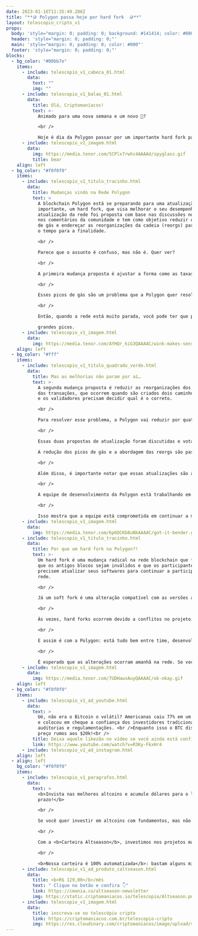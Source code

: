```yaml
---
date: 2023-01-16T11:35:49.286Z
title: "**🪙 Polygon passa hoje por hard fork  🪙**"
layout: telescopio_cripto_v1
props:
  body: 'style="margin: 0; padding: 0; background: #141414; color: #000"'
  header: 'style="margin: 0; padding: 0;"'
  main: 'style="margin: 0; padding: 0; color: #000"'
  footer: 'style="margin: 0; padding: 0;"'
blocks:
  - bg_color: "#00bb7e"
    items:
      - include: telescopio_v1_cabeca_01.html
        data:
          text: ""
          img: ""
      - include: telescopio_v1_balao_01.html
        data:
          title: Olá, Criptomaníacos!
          text: >-
            Animado para uma nova semana e um novo 🔭?

            <br />

            Hoje é dia da Polygon passar por um importante hard fork para a sua rede continuar a crescer. Vamos dar uma olhada nisso de perto?
      - include: telescopio_v1_imagem.html
        data:
          img: https://media.tenor.com/5CPlx7rwhc4AAAAd/spyglass.gif
          title: bear
    align: left
  - bg_color: "#f0f0f0"
    items:
      - include: telescopio_v1_titulo_tracinho.html
        data:
          title: Mudanças vindo na Rede Polygon
          text: >
            A blockchain Polygon está se preparando para uma atualização
            importante, um hard fork, que visa melhorar o seu desempenho. A
            atualização da rede foi proposta com base nas discussões no fórum e
            nos comentários da comunidade e tem como objetivo reduzir os picos
            de gás e endereçar as reorganizações da cadeia (reorgs) para reduzir
            o tempo para a finalidade.

            <br />

            Parece que o assunto é confuso, mas não é. Quer ver?

            <br />

            A primeira mudança proposta é ajustar a forma como as taxas de gás são estabelecidas. Para transacionar na cadeia, é necessário pagar uma taxa de gás. Essa taxa é conhecida como "taxa básica". No entanto, quando há alta demanda na rede, a taxa básica de gás pode sofrer picos exponenciais. 

            <br />

            Esses picos de gás são um problema que a Polygon quer resolver com a atualização proposta. A rede vai equilibrar o preço das taxas, reduzindo sua variação pela metade. 

            <br />

            Então, quando a rede está muito parada, você pode ter que pagar um pouquinho mais do que acontece hoje. Mas em casos de alta demanda, o preço não terá 

            grandes picos.
      - include: telescopio_v1_imagem.html
        data:
          img: https://media.tenor.com/AYHQr_kiG3QAAAAC/wink-makes-sense.gif
    align: left
  - bg_color: "#fff"
    items:
      - include: telescopio_v1_titulo_quadrado_verde.html
        data:
          title: Mas as melhorias não param por aí…
          text: >-
            A segunda mudança proposta é reduzir as reorganizações dos blocos
            das transações, que ocorrem quando são criados dois caminhos na rede
            e os validadores precisam decidir qual é o correto. 

            <br />

            Para resolver esse problema, a Polygon vai reduzir por quatro o tempo que um validador pode produzir blocos continuamente. Isso tornará mais fácil verificar se uma transação foi bem-sucedida e reduzir a frequência e tempo das reorganizações..

            <br />

            Essas duas propostas de atualização foram discutidas e votadas pela comunidade da Polygon. A equipe da Polygon acredita que essas mudanças ajudarão a tornar a rede ainda mais estável e previsível para usuários, validadores e desenvolvedores. 

            A redução dos picos de gás e a abordagem das reorgs são passos importantes para garantir a escalabilidade e a confiabilidade da blobkchain.

            <br />

            Além disso, é importante notar que essas atualizações são apenas o começo. 

            <br />

            A equipe de desenvolvimento da Polygon está trabalhando em atualizações técnicas de longo prazo e construindo outras tecnologias promissoras para escalabilidade. 

            <br />

            Isso mostra que a equipe está comprometida em continuar a melhorar e aprimorar a Polygon para atender às necessidades crescentes do ecossistema cripto.
      - include: telescopio_v1_imagem.html
        data:
          img: https://media.tenor.com/6p6DCKb8uNkAAAAC/got-it-bender.gif
      - include: telescopio_v1_titulo_tracinho.html
        data:
          title: Por que um hard fork na Polygon?!
          text: >-
            Um hard fork é uma mudança radical na rede blockchain que faz com
            que os antigos blocos sejam inválidos e que os participantes
            precisem atualizar seus softwares para continuar a participar da
            rede. 

            <br />

            Já um soft fork é uma alteração compatível com as versões anteriores, permitindo que os usuários sem a atualização ainda possam participar da rede, mas sem acesso a todas as novas funcionalidades. 

            <br />

            Às vezes, hard forks ocorrem devido a conflitos no projeto, mas também podem ser causados por melhorias complexas na rede. 

            <br />

            E assim é com a Polygon: está tudo bem entre time, desenvolvedores e comunidade. O hard fork será necessário pela profundidade de mudanças no protocolo.

            <br />

            É esperado que as alterações ocorram amanhã na rede. Se você tem moedas em corretoras, você não precisa fazer nada. mas se você tiver um node, a atualização é obrigatória para continuar a participar da rede.
      - include: telescopio_v1_imagem.html
        data:
          img: https://media.tenor.com/7UDHawsAuyQAAAAC/ok-okay.gif
    align: left
  - bg_color: "#f0f0f0"
    items:
      - include: telescopio_v1_ad_youtube.html
        data:
          text: >
            Ué, não era o Bitcoin o volátil? Americanas caiu 77% em um único dia
            e colocou em cheque a confiança dos investidores tradicionais em
            auditorias e regulamentações. <br />Enquanto isso o BTC dispara de
            preço rumos aos $20k!<br />
          title: Deixa aquele likezão no vídeo se você ainda está confiante no BTC!
          link: https://www.youtube.com/watch?v=R3Ky-FkxHr4
      - include: telescopio_v1_ad_instagram.html
    align: left
  - align: left
    bg_color: "#f0f0f0"
    items:
      - include: telescopio_v1_paragrafos.html
        data:
          text: >
            <b>Invista nas melhores altcoins e acumule dólares para o longo
            prazo!</b>

            <br />

            Se você quer investir em altcoins com fundamentos, mas não sabe como avaliar os projetos e não consegue acertar os preços de entrada, temos a solução pra você.

            <br />

            Com a <b>Carteira Altseason</b>, investimos nos projetos mais promissores para o longo prazo, como Ethereum, Aave, Polygon e outros, aproveitando os melhores preços!

            <br />

            <b>Nossa carteira é 100% automatizada</b>: bastam alguns minutos para configurá-la e deixá-la rebalancear os seus ativos — não temos acesso aos seus fundos, podemos apenas rebalancear o seu portfólio.
      - include: telescopio_v1_ad_produto_caltseason.html
        data:
          title: <b>R$ 129,00</b>/mês
          text: " Clique no botão e confira 👇"
          link: https://cmania.co/altseason-newsletter
          img: https://static.criptomaniacos.io/telescopio/Altseason.png
      - include: telescopio_v1_imagem.html
        data:
          title: inscreva-se no telescópio cripto
          link: https://criptomaniacos.com.br/telescopio-cripto
          img: https://res.cloudinary.com/criptomaniacos/image/upload/v1662133224/telescopio/inscreva-se-telescopio.png
---
```

